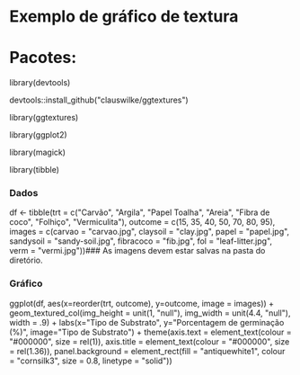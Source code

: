 # Exemplo de gráfico de textura 

# Pacotes: 
library(devtools) 

devtools::install_github("clauswilke/ggtextures")

library(ggtextures) 

library(ggplot2) 

library(magick)

library(tibble) 


### Dados 

df <- tibble(trt = c("Carvão", "Argila", "Papel Toalha", "Areia", "Fibra de coco", 
"Folhiço", "Vermiculita"), outcome = c(15, 35, 40, 50, 70, 80, 95), 
images = c(carvao = "carvao.jpg",
claysoil = "clay.jpg",
papel = "papel.jpg",
sandysoil = "sandy-soil.jpg",
fibracoco = "fib.jpg",
fol = "leaf-litter.jpg",
verm = "vermi.jpg"))### As imagens devem estar salvas na pasta do diretório.

### Gráfico 

ggplot(df, aes(x=reorder(trt, outcome), y=outcome, image = images)) +
geom_textured_col(img_height = unit(1, "null"), img_width = unit(4.4, "null"), width = .9) +
labs(x="Tipo de Substrato", y="Porcentagem de germinação (%)", image="Tipo de Substrato") +
theme(axis.text = element_text(colour = "#000000", size = rel(1)),
axis.title = element_text(colour = "#000000", size = rel(1.36)),
panel.background = element_rect(fill = "antiquewhite1",
colour = "cornsilk3",
size = 0.8, linetype = "solid"))
